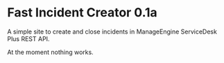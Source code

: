 Fast Incident Creator 0.1a
==========================

A simple site to create and close incidents in ManageEngine ServiceDesk Plus REST API.

At the moment nothing works.

